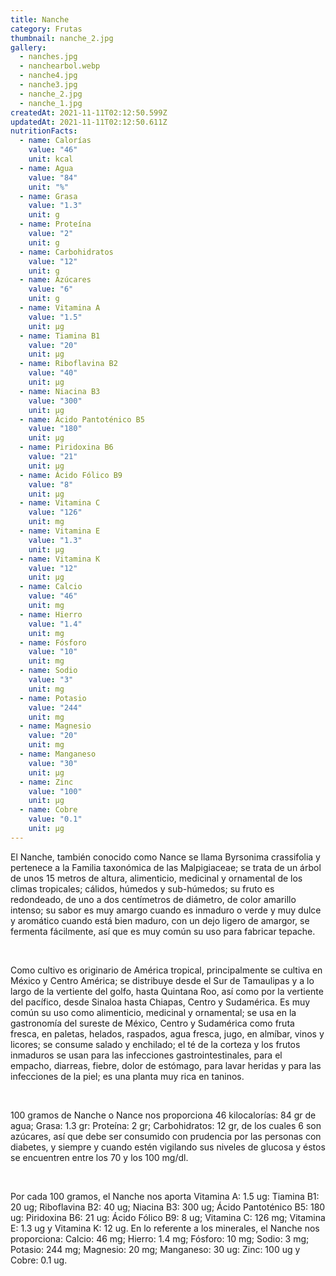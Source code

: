 ```yaml
---
title: Nanche
category: Frutas
thumbnail: nanche_2.jpg
gallery:
  - nanches.jpg
  - nanchearbol.webp
  - nanche4.jpg
  - nanche3.jpg
  - nanche_2.jpg
  - nanche_1.jpg
createdAt: 2021-11-11T02:12:50.599Z
updatedAt: 2021-11-11T02:12:50.611Z
nutritionFacts:
  - name: Calorías
    value: "46"
    unit: kcal
  - name: Agua
    value: "84"
    unit: "%"
  - name: Grasa
    value: "1.3"
    unit: g
  - name: Proteína
    value: "2"
    unit: g
  - name: Carbohidratos
    value: "12"
    unit: g
  - name: Azúcares
    value: "6"
    unit: g
  - name: Vitamina A
    value: "1.5"
    unit: µg
  - name: Tiamina B1
    value: "20"
    unit: µg
  - name: Riboflavina B2
    value: "40"
    unit: µg
  - name: Niacina B3
    value: "300"
    unit: µg
  - name: Ácido Pantoténico B5
    value: "180"
    unit: µg
  - name: Piridoxina B6
    value: "21"
    unit: µg
  - name: Ácido Fólico B9
    value: "8"
    unit: µg
  - name: Vitamina C
    value: "126"
    unit: mg
  - name: Vitamina E
    value: "1.3"
    unit: µg
  - name: Vitamina K
    value: "12"
    unit: µg
  - name: Calcio
    value: "46"
    unit: mg
  - name: Hierro
    value: "1.4"
    unit: mg
  - name: Fósforo
    value: "10"
    unit: mg
  - name: Sodio
    value: "3"
    unit: mg
  - name: Potasio
    value: "244"
    unit: mg
  - name: Magnesio
    value: "20"
    unit: mg
  - name: Manganeso
    value: "30"
    unit: µg
  - name: Zinc
    value: "100"
    unit: µg
  - name: Cobre
    value: "0.1"
    unit: µg
---
```

El Nanche, también conocido como Nance se llama Byrsonima crassifolia y pertenece a la Familia taxonómica de las Malpigiaceae; se trata de un árbol de unos 15 metros de altura, alimenticio, medicinal y ornamental de los climas tropicales; cálidos, húmedos y sub-húmedos; su fruto es redondeado, de uno a dos centímetros de diámetro, de color amarillo intenso; su sabor es muy amargo cuando es inmaduro o verde y muy dulce y aromático cuando está bien maduro, con un dejo ligero de amargor, se fermenta fácilmente, así que es muy común su uso para fabricar tepache.

<br/>

Como cultivo es originario de América tropical, principalmente se cultiva en México y Centro América; se distribuye desde el Sur de Tamaulipas y a lo largo de la vertiente del golfo, hasta Quintana Roo, así como por la vertiente del pacífico, desde Sinaloa hasta Chiapas, Centro y Sudamérica. Es muy común su uso como alimenticio, medicinal y ornamental; se usa en la gastronomía del sureste de México, Centro y Sudamérica como fruta fresca, en paletas, helados, raspados, agua fresca, jugo, en almíbar, vinos y licores; se consume salado y enchilado; el té de la corteza y los frutos inmaduros se usan para las infecciones gastrointestinales, para el empacho, diarreas, fiebre, dolor de estómago, para lavar heridas y para las infecciones de la piel; es una planta muy rica en taninos.

<br/>

100 gramos de Nanche o Nance nos proporciona 46 kilocalorías: 84 gr de agua; Grasa: 1.3 gr: Proteína: 2 gr; Carbohidratos: 12 gr, de los cuales 6 son azúcares, así que debe ser consumido con prudencia por las personas con diabetes, y siempre y cuando estén vigilando sus niveles de glucosa y éstos se encuentren entre los 70 y los 100 mg/dl.

<br/>

Por cada 100 gramos, el Nanche nos aporta Vitamina A: 1.5 ug: Tiamina B1: 20 ug; Riboflavina B2: 40 ug; Niacina B3: 300 ug; Ácido Pantoténico B5: 180 ug: Piridoxina B6: 21 ug: Ácido Fólico B9: 8 ug; Vitamina C: 126 mg; Vitamina E: 1.3 ug y Vitamina K: 12 ug. En lo referente a los minerales, el Nanche nos proporciona: Calcio: 46 mg; Hierro: 1.4 mg; Fósforo: 10 mg; Sodio: 3 mg; Potasio: 244 mg; Magnesio: 20 mg; Manganeso: 30 ug: Zinc: 100 ug y Cobre: 0.1 ug.